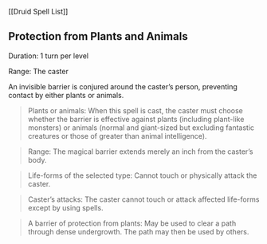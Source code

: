 [[Druid Spell List]]

## Protection from Plants and Animals

Duration: 1 turn per level

Range: The caster

An invisible barrier is conjured around the caster’s person, preventing contact by either plants or animals.

> Plants or animals: When this spell is cast, the caster must choose whether the barrier is effective against plants (including plant-like monsters) or animals (normal and giant-sized but excluding fantastic creatures or those of greater than animal intelligence).

> Range: The magical barrier extends merely an inch from the caster’s body.

> Life-forms of the selected type: Cannot touch or physically attack the caster.

> Caster’s attacks: The caster cannot touch or attack affected life-forms except by using spells.

> A barrier of protection from plants: May be used to clear a path through dense undergrowth. The path may then be used by others.
